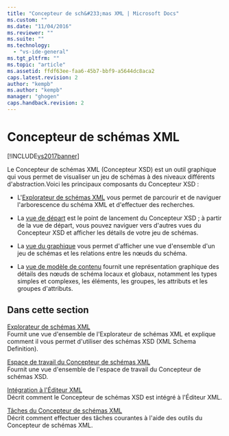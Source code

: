 ```yaml
---
title: "Concepteur de sch&#233;mas XML | Microsoft Docs"
ms.custom: ""
ms.date: "11/04/2016"
ms.reviewer: ""
ms.suite: ""
ms.technology: 
  - "vs-ide-general"
ms.tgt_pltfrm: ""
ms.topic: "article"
ms.assetid: ffdf63ee-faa6-45b7-bbf9-a5644dc8aca2
caps.latest.revision: 2
author: "kempb"
ms.author: "kempb"
manager: "ghogen"
caps.handback.revision: 2
---
```

# Concepteur de sch&#233;mas XML
[!INCLUDE[vs2017banner](../code-quality/includes/vs2017banner.md)]

Le Concepteur de schémas XML \(Concepteur XSD\) est un outil graphique qui vous permet de visualiser un jeu de schémas à des niveaux différents d'abstraction.Voici les principaux composants du Concepteur XSD :  
  
-   L'[Explorateur de schémas XML](../xml-tools/xml-schema-explorer.md) vous permet de parcourir et de naviguer l'arborescence du schéma XML et d'effectuer des recherches.  
  
-   La [vue de départ](../xml-tools/start-view.md) est le point de lancement du Concepteur XSD ; à partir de la vue de départ, vous pouvez naviguer vers d'autres vues du Concepteur XSD et afficher les détails de votre jeu de schémas.  
  
-   La [vue du graphique](../xml-tools/graph-view.md) vous permet d'afficher une vue d'ensemble d'un jeu de schémas et les relations entre les nœuds du schéma.  
  
-   La [vue de modèle de contenu](../xml-tools/content-model-view.md) fournit une représentation graphique des détails des nœuds de schéma locaux et globaux, notamment les types simples et complexes, les éléments, les groupes, les attributs et les groupes d'attributs.  
  
## Dans cette section  
 [Explorateur de schémas XML](../xml-tools/xml-schema-explorer.md)  
 Fournit une vue d'ensemble de l'Explorateur de schémas XML et explique comment il vous permet d'utiliser des schémas XSD \(XML Schema Definition\).  
  
 [Espace de travail du Concepteur de schémas XML](../xml-tools/xml-schema-designer-workspace.md)  
 Fournit une vue d'ensemble de l'espace de travail du Concepteur de schémas XSD.  
  
 [Intégration à l'Éditeur XML](../xml-tools/integration-with-xml-editor.md)  
 Décrit comment le Concepteur de schémas XSD est intégré à l'Éditeur XML.  
  
 [Tâches du Concepteur de schémas XML](../xml-tools/xml-schema-designer-tasks.md)  
 Décrit comment effectuer des tâches courantes à l'aide des outils du Concepteur de schémas XML.